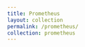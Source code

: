 ```yaml
---
title: Prometheus
layout: collection
permalink: /prometheus/
collection: prometheus
---
```


